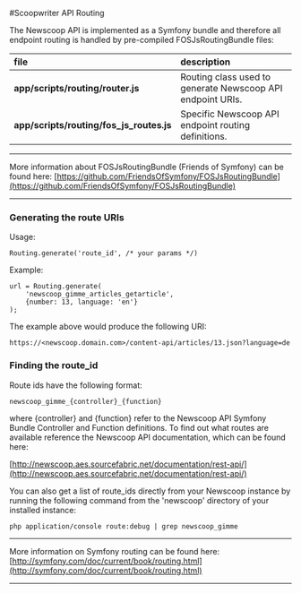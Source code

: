 #Scoopwriter API Routing

The Newscoop API is implemented as a Symfony bundle and therefore all endpoint routing is handled by pre-compiled FOSJsRoutingBundle files:

|file|description|
|:---- |:------------|
|**app/scripts/routing/router.js**|Routing class used to generate Newscoop API endpoint URIs.|
|**app/scripts/routing/fos_js_routes.js**|Specific Newscoop API endpoint routing definitions. |

***

More information about FOSJsRoutingBundle (Friends of Symfony) can be found here:
[https://github.com/FriendsOfSymfony/FOSJsRoutingBundle](https://github.com/FriendsOfSymfony/FOSJsRoutingBundle)

***

### Generating the route URIs
Usage:  

    Routing.generate('route_id', /* your params */)


Example:  

    url = Routing.generate(
        'newscoop_gimme_articles_getarticle',
        {number: 13, language: 'en'}
    );

  
  
The example above would produce the following URI:

    https://<newscoop.domain.com>/content-api/articles/13.json?language=de

    
    

### Finding the route_id

Route ids have the following format:

    newscoop_gimme_{controller}_{function}


where {controller} and {function} refer to the Newscoop API Symfony Bundle Controller and Function definitions.  To find out what routes are available reference the Newscoop API documentation, which can be found here:

[http://newscoop.aes.sourcefabric.net/documentation/rest-api/](http://newscoop.aes.sourcefabric.net/documentation/rest-api/)
  
  
  
You can also get a list of route_ids directly from your Newscoop instance by running the following command from the 'newscoop' directory of your installed instance:


    php application/console route:debug | grep newscoop_gimme


***

More information on Symfony routing can be found here:
[http://symfony.com/doc/current/book/routing.html](http://symfony.com/doc/current/book/routing.html)

***

